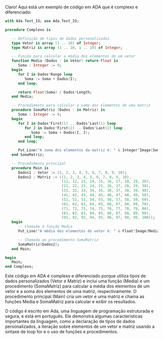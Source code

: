 Claro! Aqui está um exemplo de código em ADA que é complexo e diferenciado:

```ada
with Ada.Text_IO; use Ada.Text_IO;

procedure Complexo is

   -- Definição de tipos de dados personalizados
   type Vetor is array (1 .. 10) of Integer;
   type Matriz is array (1 .. 10, 1 .. 10) of Integer;

   -- Função para calcular a média dos elementos de um vetor
   function Media (Dados : in Vetor) return Float is
      Soma : Integer := 0;
   begin
      for I in Dados'Range loop
         Soma := Soma + Dados(I);
      end loop;

      return Float(Soma) / Dados'Length;
   end Media;

   -- Procedimento para calcular a soma dos elementos de uma matriz
   procedure SomaMatriz (Dados : in Matriz) is
      Soma : Integer := 0;
   begin
      for I in Dados'First(1) .. Dados'Last(1) loop
         for J in Dados'First(2) .. Dados'Last(2) loop
            Soma := Soma + Dados(I, J);
         end loop;
      end loop;

      Put_Line("A soma dos elementos da matriz é: " & Integer'Image(Soma));
   end SomaMatriz;

   -- Procedimento principal
   procedure Main is
      Dados1 : Vetor := (1, 2, 3, 4, 5, 6, 7, 8, 9, 10);
      Dados2 : Matriz := ((1, 2, 3, 4, 5, 6, 7, 8, 9, 10),
                          (11, 12, 13, 14, 15, 16, 17, 18, 19, 20),
                          (21, 22, 23, 24, 25, 26, 27, 28, 29, 30),
                          (31, 32, 33, 34, 35, 36, 37, 38, 39, 40),
                          (41, 42, 43, 44, 45, 46, 47, 48, 49, 50),
                          (51, 52, 53, 54, 55, 56, 57, 58, 59, 60),
                          (61, 62, 63, 64, 65, 66, 67, 68, 69, 70),
                          (71, 72, 73, 74, 75, 76, 77, 78, 79, 80),
                          (81, 82, 83, 84, 85, 86, 87, 88, 89, 90),
                          (91, 92, 93, 94, 95, 96, 97, 98, 99, 100));
   begin
      -- Chamada à função Media
      Put_Line("A média dos elementos do vetor é: " & Float'Image(Media(Dados1)));

      -- Chamada ao procedimento SomaMatriz
      SomaMatriz(Dados2);
   end Main;

begin
   Main;
end Complexo;
```

Este código em ADA é complexo e diferenciado porque utiliza tipos de dados personalizados (Vetor e Matriz) e inclui uma função (Media) e um procedimento (SomaMatriz) para calcular a média dos elementos de um vetor e a soma dos elementos de uma matriz, respectivamente. O procedimento principal (Main) cria um vetor e uma matriz e chama as funções Media e SomaMatriz para calcular e exibir os resultados.

O código é escrito em Ada, uma linguagem de programação estruturada e segura, e está em português. Ele demonstra algumas características importantes da linguagem, como a declaração de tipos de dados personalizados, a iteração sobre elementos de um vetor e matriz usando a sintaxe de loop for e o uso de funções e procedimentos.